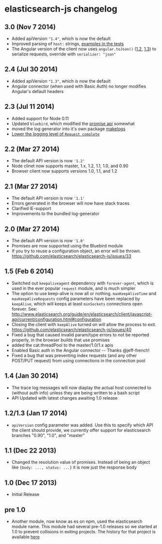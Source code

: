# elasticsearch-js changelog

## 3.0 (Nov 7 2014)
 - Added apiVersion `"1.4"`, which is now the default
 - Improved parsing of `host:` strings, [examples in the tests](https://github.com/elasticsearch/elasticsearch-js/blob/165b7d7986b2184b2e4b73d33bf5803e61ce7a54/test/unit/specs/host.js#L71-L92)
 - The Angular version of the client now uses `angular.toJson()` ([1.2](https://code.angularjs.org/1.2.27/docs/api/ng/function/angular.toJson), [1.3](https://code.angularjs.org/1.3.5/docs/api/ng/function/angular.toJson)) to serialize requests, override with `serializer: "json"`

## 2.4 (Jul 30 2014)
 - Added apiVersion `"1.3"`, which is now the default
 - Angular connector (when used with Basic Auth) no longer modifies Angular's default headers

## 2.3 (Jul 11 2014)
 - Added support for Node 0.11
 - Updated `bluebird`, which modified the [promise api](https://github.com/petkaantonov/bluebird/blob/v2.2.1/API.md) somewhat
 - moved the log generator into it's own package [makelogs](https://www.npmjs.org/package/makelogs)
 - [Lower the logging level of `Request complete`](https://github.com/elasticsearch/elasticsearch-js/pull/122)

## 2.2 (Mar 27 2014)
- The default API version is now `'1.2'`
- Node clinet now supports master, 1.x, 1.2, 1.1, 1.0, and 0.90
- Browser client now supports versions 1.0, 1.1, and 1.2

## 2.1 (Mar 27 2014)
- The default API version is now `'1.1'`
- Errors generated in the browser will now have stack traces
- Clarified IE-support
- Improvements to the bundled log-generator

## 2.0 (Mar 27 2014)
- The default API version is now `'1.0'`
- Promises are now supported using the Bluebird module
- If you try to reuse a configuration object, an error will be thrown. https://github.com/elasticsearch/elasticsearch-js/issues/33

## 1.5 (Feb 6 2014)
- Switched out `keepaliveagent` dependency with `forever-agent`, which is used in the ever popular `request` module, and is much simpler
- The option to use keep-alive is now all or nothing. `maxKeepAliveTime` and `maxKeepAliveRequests` config parameters have been replaced by `keepAlive`, which will keeps at least `minSockets` connections open forever. See: http://www.elasticsearch.org/guide/en/elasticsearch/client/javascript-api/current/configuration.html#configuration
- Closing the client with `keepAlive` turned on will allow the process to exit. https://github.com/elasticsearch/elasticsearch-js/issues/40
- Fixed a bug that caused invalid param/type errors to not be reported properly, in the browser builds that use promises
- added the cat.threadPool to the master/1.0/1.x apis
- Enabled Basic auth in the Angular connector -- Thanks @jeff-french!
- Fixed a bug that was preventing index requests (and any other POST/PUT request) from using connections in the connection pool

## 1.4 (Jan 30 2014)
- The trace log messages will now diaplay the actual host connected to (without auth info) unless they are being written to a bash script
- API Updated with latest changes awaiting 1.0 release

## 1.2/1.3 (Jan 17 2014)
- `apiVersion` config parameter was added. Use this to specify which API the client should provide, we currently offer support for elasticsearch branches "0.90", "1.0", and "master"


## 1.1 (Dec 22 2013)
- Changed the resolution value of promises. Instead of being an object like `{body: ..., status: ...}` it is now
  just the response body


## 1.0 (Dec 17 2013)
- Initial Release


## pre 1.0
- Another module, now know as es on npm, used the elasticsearch module name. This module had several pre-1.0
  releases so we started at 1.0 to prevent collisions in exiting projects. The history for that project is available [here](https://github.com/ncb000gt/node-es)
